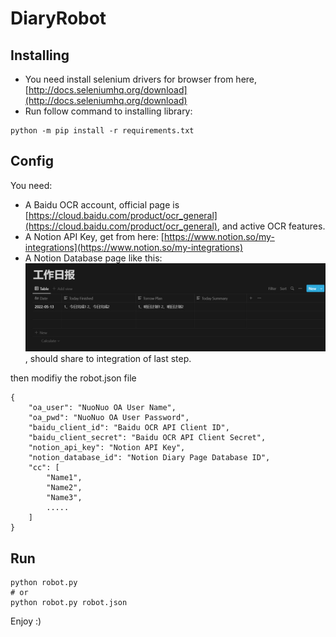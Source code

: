 # DiaryRobot

## Installing
- You need install selenium drivers for browser from here, [http://docs.seleniumhq.org/download](http://docs.seleniumhq.org/download)
- Run follow command to installing library:
```
python -m pip install -r requirements.txt
``` 
## Config
You need:
- A Baidu OCR account, official page is [https://cloud.baidu.com/product/ocr_general](https://cloud.baidu.com/product/ocr_general), and active OCR features.
- A Notion API Key, get from here: [https://www.notion.so/my-integrations](https://www.notion.so/my-integrations)
- A Notion Database page like this: ![image/notion_samples.png](image/notion_samples.png), should share to integration of last step.

then modifiy the robot.json file
```
{
    "oa_user": "NuoNuo OA User Name",
    "oa_pwd": "NuoNuo OA User Password",
    "baidu_client_id": "Baidu OCR API Client ID",
    "baidu_client_secret": "Baidu OCR API Client Secret",
    "notion_api_key": "Notion API Key",
    "notion_database_id": "Notion Diary Page Database ID",
    "cc": [
        "Name1",   
        "Name2",
        "Name3",
        .....
    ]
}
```

## Run
```
python robot.py
# or
python robot.py robot.json
```

Enjoy :)